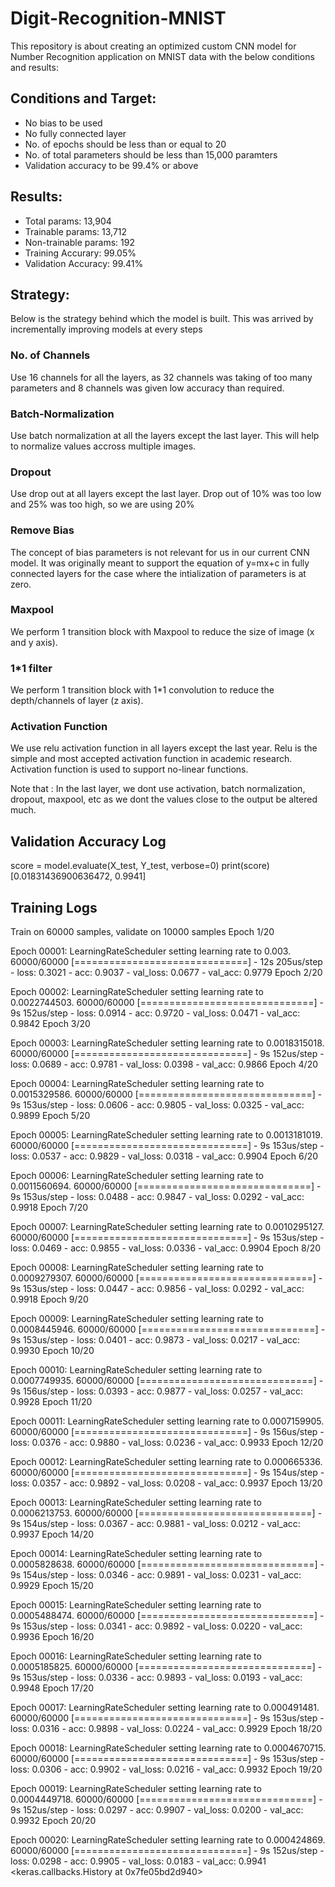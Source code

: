 # Digit-Recognition-MNIST

This repository is about creating an optimized custom CNN model for Number Recognition application on MNIST data with the below conditions and results:

## Conditions and Target:
- No bias to be used
- No fully connected layer
- No. of epochs should be less than or equal to 20
- No. of total parameters should be less than 15,000 paramters
- Validation accuracy to be 99.4% or above

## Results:
- Total params: 13,904
- Trainable params: 13,712
- Non-trainable params: 192
- Training Accurary: 99.05%
- Validation Accuracy: 99.41%

## Strategy: 
Below is the strategy behind which the model is built. This was arrived by incrementally improving models at every steps
### No. of Channels
   Use 16 channels for all the layers, as 32 channels was taking of too many parameters and 8 channels was given low accuracy than required.
### Batch-Normalization
   Use batch normalization at all the layers except the last layer. This will help to normalize values accross multiple images.
### Dropout
   Use drop out at all layers except the last layer. Drop out of 10% was too low and 25% was too high, so we are using 20%
### Remove Bias
   The concept of bias parameters is not relevant for us in our current CNN model. It was originally meant to support the equation of y=mx+c in fully connected layers for the case where the intialization of parameters is at zero. 
### Maxpool
   We perform 1 transition block with Maxpool to reduce the size of image (x and y axis).
### 1\*1 filter
   We perform 1 transition block with 1*1 convolution to reduce the depth/channels of layer (z axis).
### Activation Function
   We use relu activation function in all layers except the last year. Relu is the simple and most accepted activation function in academic research. Activation function is used to support no-linear functions. 

Note that : In the last layer, we dont use activation, batch normalization, dropout, maxpool, etc as we dont the values close to the output be altered much. 

## Validation Accuracy Log
score = model.evaluate(X_test, Y_test, verbose=0)
print(score)
[0.01831436900636472, 0.9941]

## Training Logs

Train on 60000 samples, validate on 10000 samples
Epoch 1/20

Epoch 00001: LearningRateScheduler setting learning rate to 0.003.
60000/60000 [==============================] - 12s 205us/step - loss: 0.3021 - acc: 0.9037 - val_loss: 0.0677 - val_acc: 0.9779
Epoch 2/20

Epoch 00002: LearningRateScheduler setting learning rate to 0.0022744503.
60000/60000 [==============================] - 9s 152us/step - loss: 0.0914 - acc: 0.9720 - val_loss: 0.0471 - val_acc: 0.9842
Epoch 3/20

Epoch 00003: LearningRateScheduler setting learning rate to 0.0018315018.
60000/60000 [==============================] - 9s 152us/step - loss: 0.0689 - acc: 0.9781 - val_loss: 0.0398 - val_acc: 0.9866
Epoch 4/20

Epoch 00004: LearningRateScheduler setting learning rate to 0.0015329586.
60000/60000 [==============================] - 9s 153us/step - loss: 0.0606 - acc: 0.9805 - val_loss: 0.0325 - val_acc: 0.9899
Epoch 5/20

Epoch 00005: LearningRateScheduler setting learning rate to 0.0013181019.
60000/60000 [==============================] - 9s 153us/step - loss: 0.0537 - acc: 0.9829 - val_loss: 0.0318 - val_acc: 0.9904
Epoch 6/20

Epoch 00006: LearningRateScheduler setting learning rate to 0.0011560694.
60000/60000 [==============================] - 9s 153us/step - loss: 0.0488 - acc: 0.9847 - val_loss: 0.0292 - val_acc: 0.9918
Epoch 7/20

Epoch 00007: LearningRateScheduler setting learning rate to 0.0010295127.
60000/60000 [==============================] - 9s 153us/step - loss: 0.0469 - acc: 0.9855 - val_loss: 0.0336 - val_acc: 0.9904
Epoch 8/20

Epoch 00008: LearningRateScheduler setting learning rate to 0.0009279307.
60000/60000 [==============================] - 9s 153us/step - loss: 0.0447 - acc: 0.9856 - val_loss: 0.0292 - val_acc: 0.9918
Epoch 9/20

Epoch 00009: LearningRateScheduler setting learning rate to 0.0008445946.
60000/60000 [==============================] - 9s 153us/step - loss: 0.0401 - acc: 0.9873 - val_loss: 0.0217 - val_acc: 0.9930
Epoch 10/20

Epoch 00010: LearningRateScheduler setting learning rate to 0.0007749935.
60000/60000 [==============================] - 9s 156us/step - loss: 0.0393 - acc: 0.9877 - val_loss: 0.0257 - val_acc: 0.9928
Epoch 11/20

Epoch 00011: LearningRateScheduler setting learning rate to 0.0007159905.
60000/60000 [==============================] - 9s 156us/step - loss: 0.0376 - acc: 0.9880 - val_loss: 0.0236 - val_acc: 0.9933
Epoch 12/20

Epoch 00012: LearningRateScheduler setting learning rate to 0.000665336.
60000/60000 [==============================] - 9s 154us/step - loss: 0.0357 - acc: 0.9892 - val_loss: 0.0208 - val_acc: 0.9937
Epoch 13/20

Epoch 00013: LearningRateScheduler setting learning rate to 0.0006213753.
60000/60000 [==============================] - 9s 154us/step - loss: 0.0367 - acc: 0.9881 - val_loss: 0.0212 - val_acc: 0.9937
Epoch 14/20

Epoch 00014: LearningRateScheduler setting learning rate to 0.0005828638.
60000/60000 [==============================] - 9s 154us/step - loss: 0.0346 - acc: 0.9891 - val_loss: 0.0231 - val_acc: 0.9929
Epoch 15/20

Epoch 00015: LearningRateScheduler setting learning rate to 0.0005488474.
60000/60000 [==============================] - 9s 153us/step - loss: 0.0341 - acc: 0.9892 - val_loss: 0.0220 - val_acc: 0.9936
Epoch 16/20

Epoch 00016: LearningRateScheduler setting learning rate to 0.0005185825.
60000/60000 [==============================] - 9s 153us/step - loss: 0.0336 - acc: 0.9893 - val_loss: 0.0193 - val_acc: 0.9948
Epoch 17/20

Epoch 00017: LearningRateScheduler setting learning rate to 0.000491481.
60000/60000 [==============================] - 9s 153us/step - loss: 0.0316 - acc: 0.9898 - val_loss: 0.0224 - val_acc: 0.9929
Epoch 18/20

Epoch 00018: LearningRateScheduler setting learning rate to 0.0004670715.
60000/60000 [==============================] - 9s 153us/step - loss: 0.0306 - acc: 0.9902 - val_loss: 0.0216 - val_acc: 0.9932
Epoch 19/20

Epoch 00019: LearningRateScheduler setting learning rate to 0.0004449718.
60000/60000 [==============================] - 9s 152us/step - loss: 0.0297 - acc: 0.9907 - val_loss: 0.0200 - val_acc: 0.9932
Epoch 20/20

Epoch 00020: LearningRateScheduler setting learning rate to 0.000424869.
60000/60000 [==============================] - 9s 152us/step - loss: 0.0298 - acc: 0.9905 - val_loss: 0.0183 - val_acc: 0.9941
<keras.callbacks.History at 0x7fe05bd2d940>
